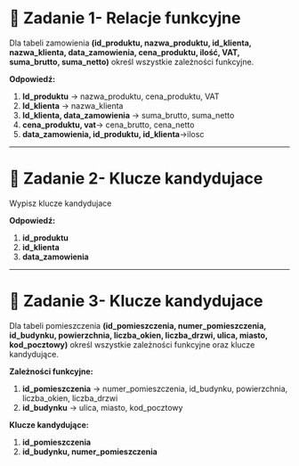 # 📝 Zadanie 1- Relacje funkcyjne

Dla tabeli zamowienia **(id_produktu, nazwa_produktu, id_klienta, nazwa_klienta,
data_zamowienia, cena_produktu, ilość, VAT, suma_brutto, suma_netto)** określ wszystkie
zależności funkcyjne.

**Odpowiedź:**

1. **Id_produktu** -> nazwa_produktu, cena_produktu, VAT
2. **Id_klienta** -> nazwa_klienta
3. **Id_klienta, data_zamowienia** -> suma_brutto, suma_netto
4. **cena_produktu, vat**-> cena_brutto, cena_netto
5. **data_zamowienia, id_produktu, id_klienta**->ilosc

---

# 📝 Zadanie 2- Klucze kandydujace

Wypisz klucze kandydujace

**Odpowiedź:**

1. **id_produktu**
2. **id_klienta**
3. **data_zamowienia**

---

# 📝 Zadanie 3- Klucze kandydujace

Dla tabeli pomieszczenia **(id_pomieszczenia, numer_pomieszczenia, id_budynku,
powierzchnia, liczba_okien, liczba_drzwi, ulica, miasto, kod_pocztowy)** określ wszystkie
zależności funkcyjne oraz klucze kandydujące.

**Zależności funkcyjne:**

1. **id_pomieszczenia** -> numer_pomieszczenia, id_budynku, powierzchnia, liczba_okien, liczba_drzwi
2. **id_budynku** -> ulica, miasto, kod_pocztowy

**Klucze kandydujące:**

1. **id_pomieszczenia**
2. **id_budynku, numer_pomieszczenia**
